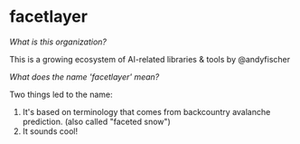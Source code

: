 # facetlayer

*What is this organization?*

This is a growing ecosystem of AI-related libraries & tools by @andyfischer

*What does the name 'facetlayer' mean?*

Two things led to the name:

 1) It's based on terminology that comes from backcountry avalanche prediction.
   (also called "faceted snow")
 2) It sounds cool!


